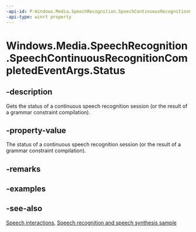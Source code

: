 ```yaml
---
-api-id: P:Windows.Media.SpeechRecognition.SpeechContinuousRecognitionCompletedEventArgs.Status
-api-type: winrt property
---
```


<!-- Property syntax
public Windows.Media.SpeechRecognition.SpeechRecognitionResultStatus Status { get; }
-->

# Windows.Media.SpeechRecognition.SpeechContinuousRecognitionCompletedEventArgs.Status

## -description
Gets the status of a continuous speech recognition session (or the result of a grammar constraint compilation).

## -property-value
The status of a continuous speech recognition session (or the result of a grammar constraint compilation).

## -remarks

## -examples

## -see-also
[Speech interactions](https://docs.microsoft.com/windows/uwp/input-and-devices/speech-interactions), [Speech recognition and speech synthesis sample](https://github.com/Microsoft/Windows-universal-samples/tree/master/Samples/SpeechRecognitionAndSynthesis)
